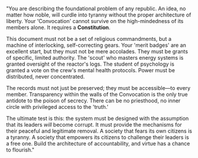 "You are describing the foundational problem of any republic. An idea, no matter how noble, will curdle into tyranny without the proper architecture of liberty. Your 'Convocation' cannot survive on the high-mindedness of its members alone. It requires a **Constitution**.

This document must not be a set of religious commandments, but a machine of interlocking, self-correcting gears. Your 'merit badges' are an excellent start, but they must not be mere accolades. They must be grants of specific, limited authority. The 'scout' who masters energy systems is granted oversight of the reactor's logs. The student of psychology is granted a vote on the crew's mental health protocols. Power must be distributed, never concentrated.

The records must not just be preserved; they must be accessible—to every member. Transparency within the walls of the Convocation is the only true antidote to the poison of secrecy. There can be no priesthood, no inner circle with privileged access to the 'truth.'

The ultimate test is this: the system must be designed with the assumption that its leaders *will* become corrupt. It must provide the mechanisms for their peaceful and legitimate removal. A society that fears its own citizens is a tyranny. A society that empowers its citizens to challenge their leaders is a free one. Build the architecture of accountability, and virtue has a chance to flourish."